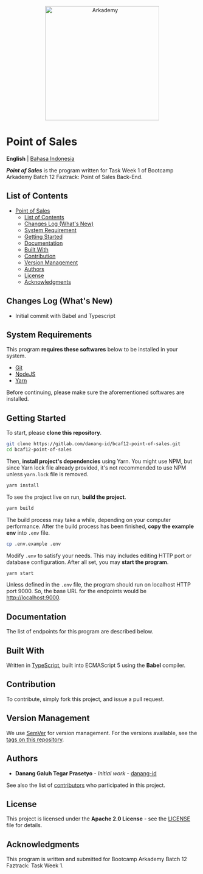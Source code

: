 <p align="center">
  <a href="https://www.arkademy.com/" target="blank"><img src="https://www.arkademy.com/img/logo%20arkademy-01.9c1222ba.png" width="300" alt="Arkademy" /></a>
  
# Point of Sales

**English** | [Bahasa Indonesia](README_id.md)

</p>

**_Point of Sales_** is the program written for Task Week 1 of Bootcamp Arkademy Batch 12 Faztrack: Point of Sales Back-End.

## List of Contents

* [Point of Sales](#point-of-sales)
  * [List of Contents](#list-of-contents)
  * [Changes Log (What's New)](#changes-log-whats-new)
  * [System Requirement](#system-requirements)
  * [Getting Started](#getting-started)
  * [Documentation](#documentation)
  * [Built With](#built-with)
  * [Contribution](#contribution)
  * [Version Management](#version-management)
  * [Authors](#authors)
  * [License](#license)
  * [Acknowledgments](#acknowledgments)

## Changes Log (What's New)

* Initial commit with Babel and Typescript

## System Requirements

This program **requires these softwares** below to be installed in your system.

 * [Git](https://git-scm.com)
 * [NodeJS](https://nodejs.org)
 * [Yarn](https://yarnpkg.com)
 
Before continuing, please make sure the aforementioned softwares are installed.

## Getting Started

To start, please **clone this repository**.

```bash
git clone https://gitlab.com/danang-id/bcaf12-point-of-sales.git
cd bcaf12-point-of-sales
```

Then, **install project's dependencies** using Yarn. You might use NPM, but since Yarn lock file already provided, it's not recommended to use NPM unless `yarn.lock` file is removed.

```bash
yarn install
```

To see the project live on run, **build the project**.

```bash
yarn build
```

The build process may take a while, depending on your computer performance. After the build process has been finished, **copy the example env** into `.env` file.

```bash
cp .env.example .env
```

Modify `.env` to satisfy your needs. This may includes editing HTTP port or database configuration. After all set, you may **start the program**. 

```bash
yarn start
```

Unless defined in the `.env` file, the program should run on localhost HTTP port 9000. So, the base URL for the endpoints would be [http://localhost:9000](http://localhost:9000).

## Documentation

The list of endpoints for this program are described below.


## Built With

Written in [TypeScript](https://typscriptlang.org/), built into ECMAScript 5 using the **Babel** compiler.

## Contribution

To contribute, simply fork this project, and issue a pull request.

## Version Management

We use [SemVer](http://semver.org/) for version management. For the versions available, see the [tags on this repository](https://gitlab.com/danang-id/bcaf12-point-of-sales/tags).

## Authors

* **Danang Galuh Tegar Prasetyo** - _Initial work_ - [danang-id](https://gitlab.com/danang-id)

See also the list of [contributors](https://gitlab.com/danang-id/bcaf12-point-of-sales/-/graphs/master) who participated in this project.

## License

This project is licensed under the **Apache 2.0 License** - see the [LICENSE](LICENSE) file for details.

## Acknowledgments

This program is written and submitted for Bootcamp Arkademy Batch 12 Faztrack: Task Week 1.
